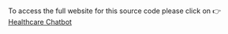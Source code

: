 To access the full website for this source code please click on 👉
[Healthcare Chatbot](https://healthcare-chatbot.netlify.app)
